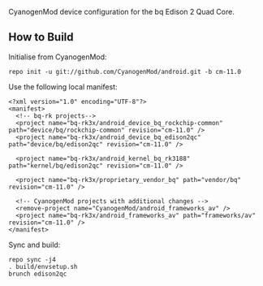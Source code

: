 CyanogenMod device configuration for the bq Edison 2 Quad Core.

How to Build
---------------

Initialise from CyanogenMod:

    repo init -u git://github.com/CyanogenMod/android.git -b cm-11.0

Use the following local manifest:

    <?xml version="1.0" encoding="UTF-8"?>
    <manifest>
      <!-- bq-rk projects-->
      <project name="bq-rk3x/android_device_bq_rockchip-common" path="device/bq/rockchip-common" revision="cm-11.0" />
      <project name="bq-rk3x/android_device_bq_edison2qc" path="device/bq/edison2qc" revision="cm-11.0" />

      <project name="bq-rk3x/android_kernel_bq_rk3188" path="kernel/bq/edison2qc" revision="cm-11.0" />

      <project name="bq-rk3x/proprietary_vendor_bq" path="vendor/bq" revision="cm-11.0" />

      <!-- CyanogenMod projects with additional changes -->
      <remove-project name="CyanogenMod/android_frameworks_av" />
      <project name="bq-rk3x/android_frameworks_av" path="frameworks/av" revision="cm-11.0" />
    </manifest>

Sync and build:

    repo sync -j4
    . build/envsetup.sh
    brunch edison2qc
